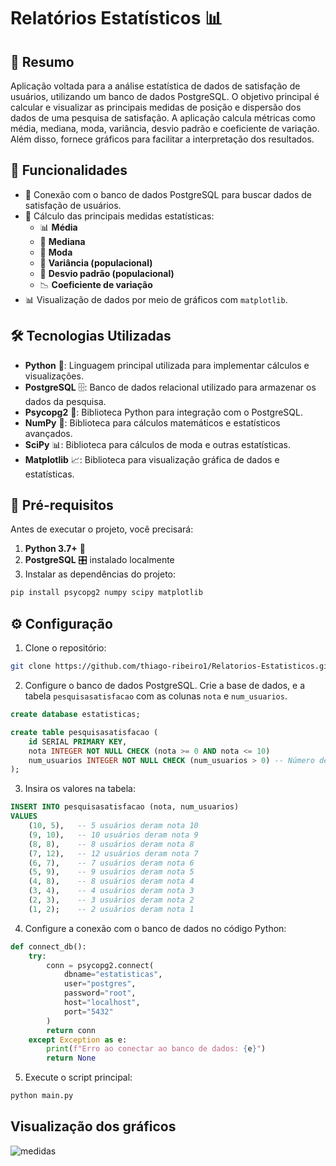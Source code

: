 
# Relatórios Estatísticos 📊

## 📝 Resumo

Aplicação voltada para a análise estatística de dados de satisfação de usuários, utilizando um banco de dados PostgreSQL. O objetivo principal é calcular e visualizar as principais medidas de posição e dispersão dos dados de uma pesquisa de satisfação. A aplicação calcula métricas como média, mediana, moda, variância, desvio padrão e coeficiente de variação. Além disso, fornece gráficos para facilitar a interpretação dos resultados.

## 🚀 Funcionalidades

- 🔗 Conexão com o banco de dados PostgreSQL para buscar dados de satisfação de usuários.
- 📐 Cálculo das principais medidas estatísticas:
  - 📊 **Média**
  - 🔄 **Mediana**
  - 🔢 **Moda**
  - 🎯 **Variância (populacional)**
  - 📏 **Desvio padrão (populacional)**
  - 📉 **Coeficiente de variação**
- 📊 Visualização de dados por meio de gráficos com `matplotlib`.

## 🛠️ Tecnologias Utilizadas

- **Python** 🐍: Linguagem principal utilizada para implementar cálculos e visualizações.
- **PostgreSQL** 🗄️: Banco de dados relacional utilizado para armazenar os dados da pesquisa.
- **Psycopg2** 🧩: Biblioteca Python para integração com o PostgreSQL.
- **NumPy** 🔢: Biblioteca para cálculos matemáticos e estatísticos avançados.
- **SciPy** 📊: Biblioteca para cálculos de moda e outras estatísticas.
- **Matplotlib** 📈: Biblioteca para visualização gráfica de dados e estatísticas.

## 🔧 Pré-requisitos

Antes de executar o projeto, você precisará:

1. **Python 3.7+** 🐍
2. **PostgreSQL** 🎛️ instalado localmente
3. Instalar as dependências do projeto:

```bash
pip install psycopg2 numpy scipy matplotlib
```

## ⚙️ Configuração

1. Clone o repositório:

```bash
git clone https://github.com/thiago-ribeiro1/Relatorios-Estatisticos.git
```

2. Configure o banco de dados PostgreSQL. Crie a base de dados, e a tabela `pesquisasatisfacao` com as colunas `nota` e `num_usuarios`.

```sql
create database estatisticas;

create table pesquisasatisfacao (
    id SERIAL PRIMARY KEY,
    nota INTEGER NOT NULL CHECK (nota >= 0 AND nota <= 10)        
    num_usuarios INTEGER NOT NULL CHECK (num_usuarios > 0) -- Número de usuários que participaram da pesquisa
);
```

3. Insira os valores na tabela:

```sql
INSERT INTO pesquisasatisfacao (nota, num_usuarios)
VALUES
    (10, 5),   -- 5 usuários deram nota 10
    (9, 10),   -- 10 usuários deram nota 9
    (8, 8),    -- 8 usuários deram nota 8
    (7, 12),   -- 12 usuários deram nota 7
    (6, 7),    -- 7 usuários deram nota 6
    (5, 9),    -- 9 usuários deram nota 5
    (4, 8),    -- 8 usuários deram nota 4
    (3, 4),    -- 4 usuários deram nota 3
    (2, 3),    -- 3 usuários deram nota 2
    (1, 2);    -- 2 usuários deram nota 1
```

4. Configure a conexão com o banco de dados no código Python:

```python
def connect_db():
    try:
        conn = psycopg2.connect(
            dbname="estatisticas",  
            user="postgres",        
            password="root",        
            host="localhost",       
            port="5432"             
        )
        return conn
    except Exception as e:
        print(f"Erro ao conectar ao banco de dados: {e}")
        return None
```

5. Execute o script principal:

```bash
python main.py
```
## Visualização dos gráficos

![medidas](https://github.com/user-attachments/assets/31557d61-8783-4a7c-b819-bc574f3866ab)
